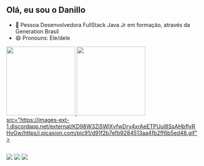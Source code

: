 ## Olá, eu sou o Danillo

- 🌱 Pessoa Desenvolvedora FullStack Java Jr em formação, através da Generation Brasil
- 😄 Pronouns: Ele/dele

<div>
  <a href="https://github.com/danilloele">
  <img height="180em" src="https://github-readme-stats.vercel.app/api?username=danilloele&show_icons=true&theme=dracula&include_all_commits=true&count_private=true"/>
  <img height="180em" src="https://github-readme-stats.vercel.app/api/top-langs/?username=danilloele&layout=compact&langs_count=7&theme=dracula"/>
</div>
  src="https://images-ext-1.discordapp.net/external/KD98W3Zj5WlXyfwDry4xrAeETPUul8SsAHbflyRHvGw/https/i.picasion.com/pic91/d91f2b7efb9284513aa4fb2ff6b5ed48.gif">
  
  ##
  
  <div>
  <a href="https://www.linkedin.com/in/danillocavalcante/" target="_blank"><img src="https://img.shields.io/badge/-LinkedIn-%230077B5?style=for-the-badge&logo=linkedin&logoColor=white" target="_blank"></a> 
     <a href = "mailto:contatolimadanillo9@gmail.com"><img src="https://img.shields.io/badge/-Gmail-%23333?style=for-the-badge&logo=gmail&logoColor=white" target="_blank"></a>
    <a href="https://instagram.com/danilloele" target="_blank"><img src="https://img.shields.io/badge/-Instagram-%23E4405F?style=for-the-badge&logo=instagram&logoColor=white" target="_blank"></a>
  </div>
